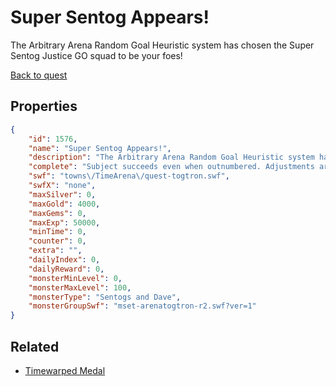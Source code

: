 # Super Sentog Appears!

The Arbitrary Arena Random Goal Heuristic system has chosen the Super Sentog Justice GO squad to be your foes!

[Back to quest](../quests.md)

## Properties

```json
{
    "id": 1576,
    "name": "Super Sentog Appears!",
    "description": "The Arbitrary Arena Random Goal Heuristic system has chosen the Super Sentog Justice GO squad to be your foes!",
    "complete": "Subject succeeds even when outnumbered. Adjustments are required.",
    "swf": "towns\/TimeArena\/quest-togtron.swf",
    "swfX": "none",
    "maxSilver": 0,
    "maxGold": 4000,
    "maxGems": 0,
    "maxExp": 50000,
    "minTime": 0,
    "counter": 0,
    "extra": "",
    "dailyIndex": 0,
    "dailyReward": 0,
    "monsterMinLevel": 0,
    "monsterMaxLevel": 100,
    "monsterType": "Sentogs and Dave",
    "monsterGroupSwf": "mset-arenatogtron-r2.swf?ver=1"
}
```

## Related

- [Timewarped Medal](../items/18514-timewarped-medal.md)

